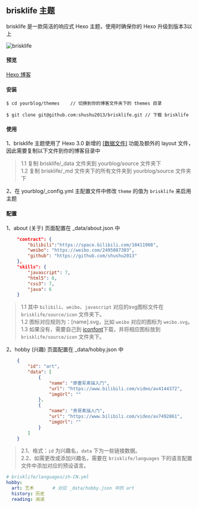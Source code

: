 ## brisklife 主题

brisklife 是一款简洁的响应式 Hexo 主题，使用时确保你的 Hexo 升级到版本3以上

![brisklife](http://oet93w0rc.bkt.clouddn.com/image/github/brisklife.png)

#### 预览

[Hexo 博客](http://shushu2013.github.io/)

#### 安装
``` shell
$ cd yourblog/themes    // 切换到你的博客文件夹下的 themes 目录

$ git clone git@github.com:shushu2013/brisklife.git // 下载 brisklife 

```

#### 使用
1、brisklife 主题使用了 Hexo 3.0 新增的 [[数据文件]](https://hexo.io/zh-cn/docs/data-files.html) 功能及额外的 layout 文件，因此需要复制以下文件到你的博客目录中
> 1.1 复制 brisklife/_data 文件夹到 yourblog/source 文件夹下  
> 1.2 复制 brisklife/_md 文件夹下的所有文件夹到 yourblog/source 文件夹下

2、在 yourblog/_config.yml 主配置文件中修改 `theme` 的值为 `brisklife` 来启用主题

#### 配置
1、about (关于) 页面配置在 _data/about.json 中
``` json
    "contract": {
        "bilibili":"https://space.bilibili.com/10411908",
        "weibo": "https://weibo.com/2495087303",
        "github": "https://github.com/shushu2013"
    },
    "skills": {
        "javascript": 7,
        "html5": 8,
        "css3": 7,
        "java": 6
    }
```
>1.1 其中 `bilibili`、`weibo`、`javascript` 对应的svg图标文件在
`brisklife/source/icon` 文件夹下。  
>1.2 图标对应规则为：[name].svg，比如 `weibo` 对应的图标为 `weibo.svg`。  
>1.3 如果没有，需要自己到 [iconfont](http://www.iconfont.cn)下载，并将相应图标放到 `brisklife/source/icon` 文件夹下。

2、hobby (兴趣) 页面配置在 _data/hobby.json 中

``` json
    {
        "id": "art",
        "data": [
            {
                "name": "廖墨军素描入门",
                "url": "https://www.bilibili.com/video/av4144372",
                "imgUrl": ""
            },
            {
                "name": "贵哥素描人门",
                "url": "https://www.bilibili.com/video/av7492861",
                "imgUrl": ""
            }
        ]
    }
```
> 2.1、格式：`id` 为兴趣名，`data` 下为一些链接数据。  
> 2.2、如需更改或添加兴趣名，需要在 `brisklife/languages` 下的语言配置文件中添加对应的预设语言。
``` yml
# brisklife/languages/zh-CN.yml
hobby:
  art: 艺术       # 对应 _data/hobby.json 中的 art
  history: 历史
  reading: 阅读
```